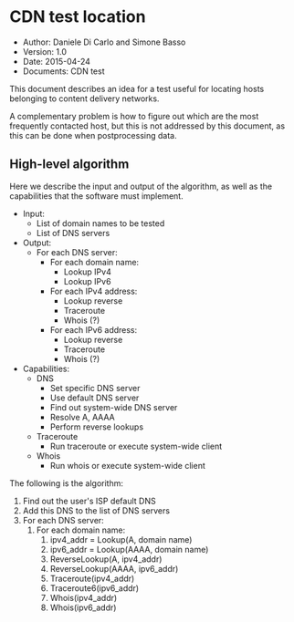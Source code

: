 # CDN test location

- Author: Daniele Di Carlo and Simone Basso
- Version: 1.0
- Date: 2015-04-24
- Documents: CDN test

This document describes an idea for a test useful for locating
hosts belonging to content delivery networks.

A complementary problem is how to figure out which are the
most frequently contacted host, but this is not addressed
by this document, as this can be done when postprocessing data.

## High-level algorithm

Here we describe the input and output of the algorithm, as well
as the capabilities that the software must implement.

- Input:
  - List of domain names to be tested
  - List of DNS servers
- Output:
  - For each DNS server:
    - For each domain name:
      - Lookup IPv4
      - Lookup IPv6
    - For each IPv4 address:
      - Lookup reverse
      - Traceroute
      - Whois (?)
    - For each IPv6 address:
      - Lookup reverse
      - Traceroute
      - Whois (?)
- Capabilities:
  - DNS
    - Set specific DNS server
    - Use default DNS server
    - Find out system-wide DNS server
    - Resolve A, AAAA
    - Perform reverse lookups
  - Traceroute
    - Run traceroute or execute system-wide client
  - Whois 
    - Run whois or execute system-wide client

The following is the algorithm:

1. Find out the user's ISP default DNS
2. Add this DNS to the list of DNS servers
3. For each DNS server:
    1. For each domain name:
        1. ipv4_addr = Lookup(A, domain name)
        2. ipv6_addr = Lookup(AAAA, domain name)
        3. ReverseLookup(A, ipv4_addr)
        4. ReverseLookup(AAAA, ipv6_addr)
        5. Traceroute(ipv4_addr)
        6. Traceroute6(ipv6_addr)
        6. Whois(ipv4_addr)
        7. Whois(ipv6_addr)
